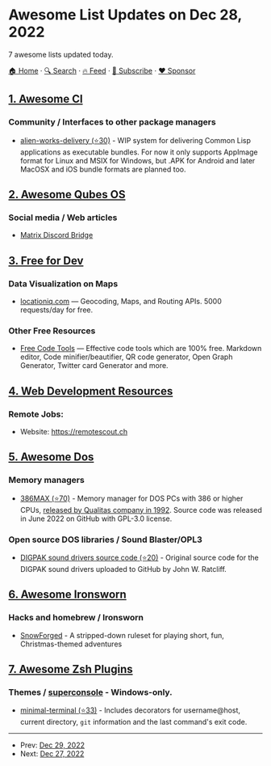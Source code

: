 # Awesome List Updates on Dec 28, 2022

7 awesome lists updated today.

[🏠 Home](/README.md) · [🔍 Search](https://www.trackawesomelist.com/search/) · [🔥 Feed](https://www.trackawesomelist.com/rss.xml) · [📮 Subscribe](https://trackawesomelist.us17.list-manage.com/subscribe?u=d2f0117aa829c83a63ec63c2f&id=36a103854c) · [❤️  Sponsor](https://github.com/sponsors/theowenyoung)



## [1. Awesome Cl](/content/CodyReichert/awesome-cl/README.md)

### Community / Interfaces to other package managers

*   [alien-works-delivery (⭐30)](https://github.com/borodust/alien-works-delivery) - WIP system for delivering Common Lisp applications as executable bundles. For now it only supports AppImage format for Linux and MSIX for Windows, but .APK for Android and later MacOSX and iOS bundle formats are planned too.

## [2. Awesome Qubes OS](/content/xn0px90/Awesome-Qubes-OS/README.md)

### Social media / Web articles

*   [Matrix Discord Bridge](https://matrix.to/#/#qubes-os-discord-bridge-v2:matrix.org)

## [3. Free for Dev](/content/ripienaar/free-for-dev/README.md)

### Data Visualization on Maps

*   [locationiq.com](https://locationiq.com/) — Geocoding, Maps, and Routing APIs. 5000 requests/day for free.

### Other Free Resources

*   [Free Code Tools](https://freecodetools.org/) — Effective code tools which are 100% free. Markdown editor, Code minifier/beautifier, QR code generator, Open Graph Generator, Twitter card Generator and more.

## [4. Web Development Resources](/content/markodenic/web-development-resources/README.md)

### Remote Jobs:

- Website: <https://remotescout.ch>



## [5. Awesome Dos](/content/balintkissdev/awesome-dos/README.md)

### Memory managers

*   [386MAX (⭐70)](https://github.com/sudleyplace/386MAX) - Memory manager for DOS PCs with 386 or higher CPUs, [released by Qualitas company in 1992](https://winworldpc.com/product/386max/6x). Source code was released in June 2022 on GitHub with GPL-3.0 license.

### Open source DOS libraries / Sound Blaster/OPL3

*   [DIGPAK sound drivers source code (⭐20)](https://github.com/jratcliff63367/digpak) - Original source code for the DIGPAK sound drivers uploaded to GitHub by John W. Ratcliff.

## [6. Awesome Ironsworn](/content/Billiam/awesome-ironsworn/README.md)

### Hacks and homebrew / Ironsworn

*   [SnowForged](https://mmcv.itch.io/ironsworn-snowforged) - A stripped-down ruleset for playing short, fun, Christmas-themed adventures

## [7. Awesome Zsh Plugins](/content/unixorn/awesome-zsh-plugins/README.md)

### Themes / [superconsole](https://github.com/alexchmykhalo/superconsole)   \- Windows-only.

*   [minimal-terminal (⭐33)](https://github.com/Lissy93/minimal-terminal-prompt) - Includes decorators for username\@host, current directory, `git` information and the last command's exit code.

---

- Prev: [Dec 29, 2022](/content/2022/12/29/README.md)
- Next: [Dec 27, 2022](/content/2022/12/27/README.md)